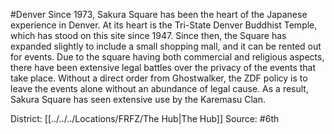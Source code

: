 #Denver 
Since 1973, Sakura Square has been the heart of the Japanese experience in Denver. At its heart is the Tri-State Denver Buddhist Temple, which has stood on this site since 1947. Since then, the Square has expanded slightly to include a small shopping mall, and it can be rented out for events. Due to the square having both commercial and religious aspects, there have been extensive legal battles over the privacy of the events that take place. Without a direct order from Ghostwalker, the ZDF policy is to leave the events alone without an abundance of legal cause. As a result, Sakura Square has seen extensive use by the Karemasu Clan.

District: [[../../../Locations/FRFZ/The Hub|The Hub]]
Source: #6th